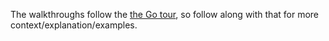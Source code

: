 The walkthroughs follow the [the Go tour](https://tour.golang.org/welcome/1), so follow along with that for more context/explanation/examples.
